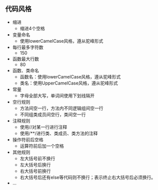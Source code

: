 ## 代码风格

- 缩进
    + 缩进4个空格
- 变量命名
    + 使用lowerCamelCase风格，遵从驼峰形式
- 每行最多字符数
    + 150
- 函数最大行数
    + 80
- 函数、类命名
    + 函数名：使用lowerCamelCase风格，遵从驼峰形式
    + 类名：使用UpperCamelCase风格，遵从驼峰形式
- 常量
    + 字母全部大写，单词间使用下划线隔开
- 空行规则
    + 方法间空一行，方法内不同逻辑组间空一行
    + 不同组类成员间空行，类间空一行
- 注释规则
    + 使用//对某一行进行注释
    + 使用/**/进行类、类成员、类方法的注释
- 操作符前后空格
    + 运算符前后加一个空格
- 其他规则
    + 左大括号前不换行
    + 左大括号后换行
    + 右大括号前换行
    + 右大括号后还有else等代码则不换行；表示终止右大括号后必须换行。
- ...
